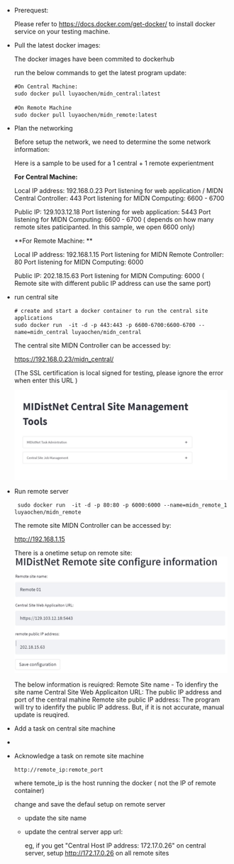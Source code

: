 
* Prerequest:
   
   Please refer to  https://docs.docker.com/get-docker/ to install docker service on your testing machine.


* Pull the latest docker images:

    The docker images have been commited to dockerhub
    
    run the below commands to get the latest program update:
    ```
    #On Central Machine:
    sudo docker pull luyaochen/midn_central:latest
    
    #On Remote Machine
    sudo docker pull luyaochen/midn_remote:latest
    ```

* Plan the networking

   Before setup the network, we need to determine the some network information:
   
   Here is a sample to be used for a 1 central + 1 remote experientment
   
   **For Central Machine:** 
   
   Local IP address: 192.168.0.23
   Port listening for web application / MIDN Central Controller: 443 
   Port listening for MIDN Computing: 6600 - 6700
   
   Public IP: 129.103.12.18 
   Port listening for web application: 5443 
   Port listening for MIDN Computing: 6600 - 6700   ( depends on how many remote sites paticipanted. In this sample, we open 6600 only)
   
   **For Remote Machine: **
   
   Local IP address: 192.168.1.15
   Port listening for MIDN Remote Controller: 80 
   Port listening for MIDN Computing: 6000  
   
   Public IP: 202.18.15.63
   Port listening for MIDN Computing: 6000   ( Remote site with different public IP address can use the same port)
   
   
* run central site 
     ```
     # create and start a docker container to run the central site applications
     sudo docker run  -it -d -p 443:443 -p 6600-6700:6600-6700 --name=midn_central luyaochen/midn_central
     ```    
    
    The central site MIDN Controller can be accessed by:
    
    https://192.168.0.23/midn_central/
    
    (The SSL certification is local signed for testing, please ignore the error when enter this URL )

     <picture>
     <img alt="Screen capre of central machine inital login in." src="https://github.com/Luyaochen1/midn_gui/blob/main/screen_capture/Central_Ini.JPG">
 
     </picture>
     
* Run remote server
   ```  
    sudo docker run  -it -d -p 80:80 -p 6000:6000 --name=midn_remote_1 luyaochen/midn_remote
   ```    
   
  The remote site MIDN Controller can be accessed by:
    
    http://192.168.1.15   
    
  There is a onetime setup on remote site:
     <picture>
     <img alt="Screen capre of onetime remote site setup." src="https://github.com/Luyaochen1/midn_gui/blob/main/screen_capture/Remote_Config.JPG">
 
     </picture>
  
   The below information is reuiqred:
   Remote Site name  - To idenfiry the site name
   Central Site Web Applicaiton URL: The public IP address and port of the central mahine
   Remote site public IP address: The program will try to idenfify the public IP address. But, if it is not accurate, manual update is reuqired.
    
 * Add a task on central site machine
    
    
      
 * 
 
 
 
 * Acknowledge a task on remote site machine
 
 
   
    ``` 
    http://remote_ip:remote_port
     ```    
      where temote_ip is the host running the docker ( not the IP of remote container)
    
    change and save the defaul setup on remote server
    
    - update the site name
    
    - update the central server app url:
    
      eg, if you get "Central Host IP address: 172.17.0.26" on central server, setup http://172.17.0.26  on all remote sites
      

